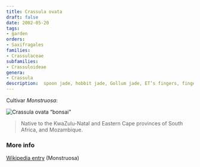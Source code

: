 ```yaml
---
title: Crassula ovata
draft: false
date: 2002-05-20
tags:
- garden
orders:
- Saxifragales
families:
- Crassulaceae
subfamilies:
- Crassuloideae
genera:
- Crassula    
description:  spoon jade, hobbit jade, Gollum jade, ET’s fingers, finger jade, trumpet jade, ogre ears
---
```


Cultivar _Monstruosa_:

![Crassula ovata “bonsai”](./crassula_ovata.png) 

> Native to the KwaZulu-Natal and Eastern Cape provinces of South Africa, and Mozambique.


### More info

[Wikipedia entry](https://wikipedia.org/wiki/Crassula_ovata) (Monstruosa) 
